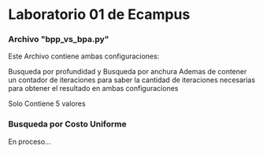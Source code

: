 <h1>Laboratorio 01 de Ecampus</h1>
<h3>Archivo "bpp_vs_bpa.py"</h3>
<p>Este Archivo contiene ambas configuraciones:</p>
Busqueda por profundidad y Busqueda por anchura
Ademas de contener un contador de iteraciones para saber la cantidad de iteraciones necesarias para obtener el resultado en ambas configuraciones
<p>Solo Contiene 5 valores</p>
<h3>Busqueda por Costo Uniforme</h2>
En proceso...
